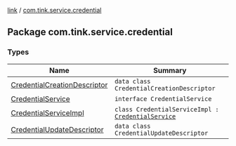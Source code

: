 [link](../index.md) / [com.tink.service.credential](./index.md)

## Package com.tink.service.credential

### Types

| Name | Summary |
|---|---|
| [CredentialCreationDescriptor](-credential-creation-descriptor/index.md) | `data class CredentialCreationDescriptor` |
| [CredentialService](-credential-service/index.md) | `interface CredentialService` |
| [CredentialServiceImpl](-credential-service-impl/index.md) | `class CredentialServiceImpl : `[`CredentialService`](-credential-service/index.md) |
| [CredentialUpdateDescriptor](-credential-update-descriptor/index.md) | `data class CredentialUpdateDescriptor` |
